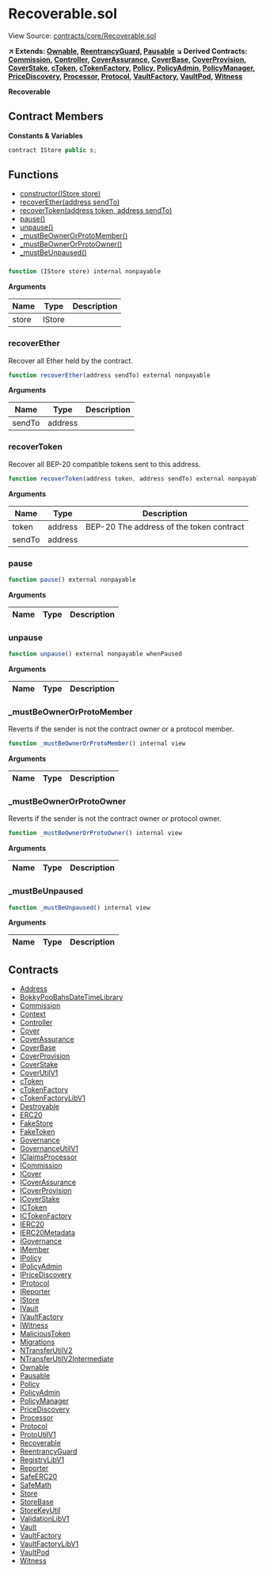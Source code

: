 # Recoverable.sol

View Source: [contracts/core/Recoverable.sol](../contracts/core/Recoverable.sol)

**↗ Extends: [Ownable](Ownable.md), [ReentrancyGuard](ReentrancyGuard.md), [Pausable](Pausable.md)**
**↘ Derived Contracts: [Commission](Commission.md), [Controller](Controller.md), [CoverAssurance](CoverAssurance.md), [CoverBase](CoverBase.md), [CoverProvision](CoverProvision.md), [CoverStake](CoverStake.md), [cToken](cToken.md), [cTokenFactory](cTokenFactory.md), [Policy](Policy.md), [PolicyAdmin](PolicyAdmin.md), [PolicyManager](PolicyManager.md), [PriceDiscovery](PriceDiscovery.md), [Processor](Processor.md), [Protocol](Protocol.md), [VaultFactory](VaultFactory.md), [VaultPod](VaultPod.md), [Witness](Witness.md)**

**Recoverable**

## Contract Members
**Constants & Variables**

```js
contract IStore public s;

```

## Functions

- [constructor(IStore store)](#)
- [recoverEther(address sendTo)](#recoverether)
- [recoverToken(address token, address sendTo)](#recovertoken)
- [pause()](#pause)
- [unpause()](#unpause)
- [_mustBeOwnerOrProtoMember()](#_mustbeownerorprotomember)
- [_mustBeOwnerOrProtoOwner()](#_mustbeownerorprotoowner)
- [_mustBeUnpaused()](#_mustbeunpaused)

### 

```js
function (IStore store) internal nonpayable
```

**Arguments**

| Name        | Type           | Description  |
| ------------- |------------- | -----|
| store | IStore |  | 

### recoverEther

Recover all Ether held by the contract.

```js
function recoverEther(address sendTo) external nonpayable
```

**Arguments**

| Name        | Type           | Description  |
| ------------- |------------- | -----|
| sendTo | address |  | 

### recoverToken

Recover all BEP-20 compatible tokens sent to this address.

```js
function recoverToken(address token, address sendTo) external nonpayable
```

**Arguments**

| Name        | Type           | Description  |
| ------------- |------------- | -----|
| token | address | BEP-20 The address of the token contract | 
| sendTo | address |  | 

### pause

```js
function pause() external nonpayable
```

**Arguments**

| Name        | Type           | Description  |
| ------------- |------------- | -----|

### unpause

```js
function unpause() external nonpayable whenPaused 
```

**Arguments**

| Name        | Type           | Description  |
| ------------- |------------- | -----|

### _mustBeOwnerOrProtoMember

Reverts if the sender is not the contract owner or a protocol member.

```js
function _mustBeOwnerOrProtoMember() internal view
```

**Arguments**

| Name        | Type           | Description  |
| ------------- |------------- | -----|

### _mustBeOwnerOrProtoOwner

Reverts if the sender is not the contract owner or protocol owner.

```js
function _mustBeOwnerOrProtoOwner() internal view
```

**Arguments**

| Name        | Type           | Description  |
| ------------- |------------- | -----|

### _mustBeUnpaused

```js
function _mustBeUnpaused() internal view
```

**Arguments**

| Name        | Type           | Description  |
| ------------- |------------- | -----|

## Contracts

* [Address](Address.md)
* [BokkyPooBahsDateTimeLibrary](BokkyPooBahsDateTimeLibrary.md)
* [Commission](Commission.md)
* [Context](Context.md)
* [Controller](Controller.md)
* [Cover](Cover.md)
* [CoverAssurance](CoverAssurance.md)
* [CoverBase](CoverBase.md)
* [CoverProvision](CoverProvision.md)
* [CoverStake](CoverStake.md)
* [CoverUtilV1](CoverUtilV1.md)
* [cToken](cToken.md)
* [cTokenFactory](cTokenFactory.md)
* [cTokenFactoryLibV1](cTokenFactoryLibV1.md)
* [Destroyable](Destroyable.md)
* [ERC20](ERC20.md)
* [FakeStore](FakeStore.md)
* [FakeToken](FakeToken.md)
* [Governance](Governance.md)
* [GovernanceUtilV1](GovernanceUtilV1.md)
* [IClaimsProcessor](IClaimsProcessor.md)
* [ICommission](ICommission.md)
* [ICover](ICover.md)
* [ICoverAssurance](ICoverAssurance.md)
* [ICoverProvision](ICoverProvision.md)
* [ICoverStake](ICoverStake.md)
* [ICToken](ICToken.md)
* [ICTokenFactory](ICTokenFactory.md)
* [IERC20](IERC20.md)
* [IERC20Metadata](IERC20Metadata.md)
* [IGovernance](IGovernance.md)
* [IMember](IMember.md)
* [IPolicy](IPolicy.md)
* [IPolicyAdmin](IPolicyAdmin.md)
* [IPriceDiscovery](IPriceDiscovery.md)
* [IProtocol](IProtocol.md)
* [IReporter](IReporter.md)
* [IStore](IStore.md)
* [IVault](IVault.md)
* [IVaultFactory](IVaultFactory.md)
* [IWitness](IWitness.md)
* [MaliciousToken](MaliciousToken.md)
* [Migrations](Migrations.md)
* [NTransferUtilV2](NTransferUtilV2.md)
* [NTransferUtilV2Intermediate](NTransferUtilV2Intermediate.md)
* [Ownable](Ownable.md)
* [Pausable](Pausable.md)
* [Policy](Policy.md)
* [PolicyAdmin](PolicyAdmin.md)
* [PolicyManager](PolicyManager.md)
* [PriceDiscovery](PriceDiscovery.md)
* [Processor](Processor.md)
* [Protocol](Protocol.md)
* [ProtoUtilV1](ProtoUtilV1.md)
* [Recoverable](Recoverable.md)
* [ReentrancyGuard](ReentrancyGuard.md)
* [RegistryLibV1](RegistryLibV1.md)
* [Reporter](Reporter.md)
* [SafeERC20](SafeERC20.md)
* [SafeMath](SafeMath.md)
* [Store](Store.md)
* [StoreBase](StoreBase.md)
* [StoreKeyUtil](StoreKeyUtil.md)
* [ValidationLibV1](ValidationLibV1.md)
* [Vault](Vault.md)
* [VaultFactory](VaultFactory.md)
* [VaultFactoryLibV1](VaultFactoryLibV1.md)
* [VaultPod](VaultPod.md)
* [Witness](Witness.md)
